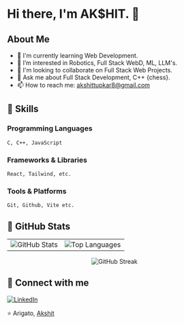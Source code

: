 # Hi there, I'm AK$HIT. 👋

## About Me
- 🌱 I'm currently learning Web Development.
- 👯 I’m interested in Robotics, Full Stack WebD, ML, LLM's.
- 🤝 I'm looking to collaborate on Full Stack Web Projects.
- 💬 Ask me about Full Stack Development, C++ {chess}.
- 📫 How to reach me: akshittupkar8@gmail.com

## 🚀 Skills
### Programming Languages
```
C, C++, JavaScript
```

### Frameworks & Libraries
```
React, Tailwind, etc.
```

### Tools & Platforms
```
Git, Github, Vite etc.
```

## 🚀 GitHub Stats

<table>
  <tr>
    <td>
      <img src="https://github-readme-stats.vercel.app/api?username=hangingpawn64&show_icons=true&theme=tokyonight" alt="GitHub Stats">
    </td>
    <td>
      <img src="https://github-readme-stats.vercel.app/api/top-langs/?username=hangingpawn64&layout=compact&theme=tokyonight" alt="Top Languages">
    </td>
  </tr>
</table>

<p align="center">
  <img src="https://streak-stats.demolab.com?user=hangingpawn64&theme=tokyonight&border_radius=4.5" alt="GitHub Streak">
</p>



## 🔗 Connect with me
[![LinkedIn](https://img.shields.io/badge/LinkedIn-0077B5?style=for-the-badge&logo=linkedin&logoColor=white)]([Your-LinkedIn-URL](https://www.linkedin.com/in/akshittupkar64/))

⭐️ Arigato, [Akshit](https://github.com/hangingpawn64)
